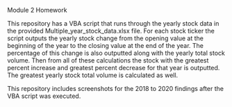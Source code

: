 Module 2 Homework

This repository has a VBA script that runs through the yearly stock data in the provided Multiple_year_stock_data.xlsx file. For each stock ticker the script outputs the yearly stock change from the opening value at the beginning of the year to the closing value at the end of the year. The percentage of this change is also outputted along with the yearly total stock volume. Then from all of these calculations the stock with the greatest percent increase and greatest percent decrease for that year is outputted. The greatest yearly stock total volume is calculated as well.

This repository includes screenshots for the 2018 to 2020 findings after the VBA script was executed. 
